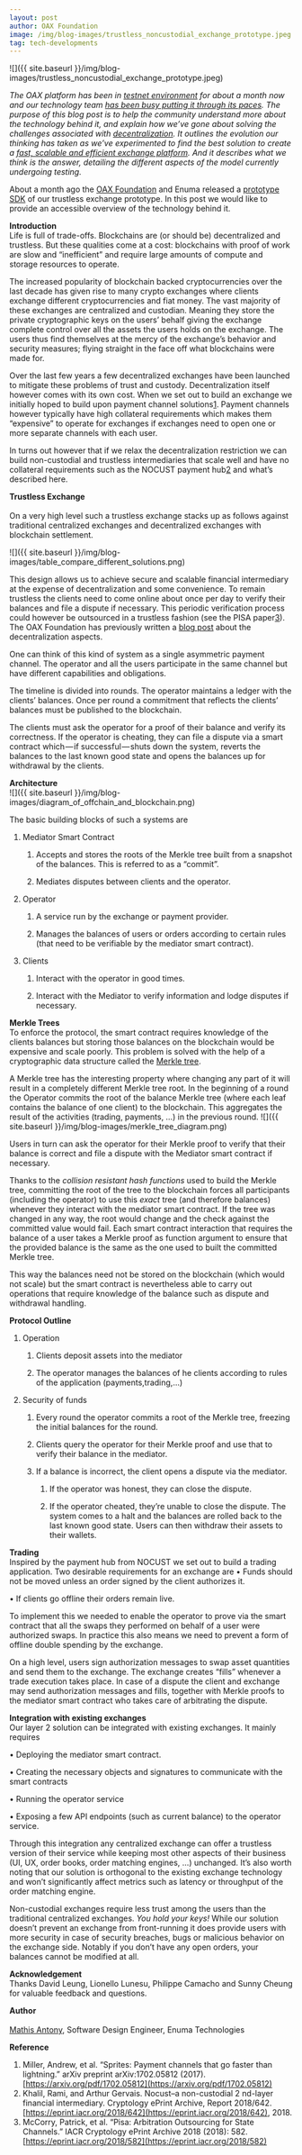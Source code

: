 ```yaml
---
layout: post
author: OAX Foundation
image: /img/blog-images/trustless_noncustodial_exchange_prototype.jpeg
tag: tech-developments
---
```

![]({{ site.baseurl }}/img/blog-images/trustless_noncustodial_exchange_prototype.jpeg)

_The OAX platform has been in [testnet environment](https://www.oax.org/en/testnet-announcement) for about a month now and our technology team [has been busy putting it through its paces](https://medium.com/@OAX_Foundation/oax-dex-software-development-kit-8faba46981d1). The purpose of this blog post is to help the community understand more about the technology behind it, and explain how we’ve gone about solving the challenges associated with [decentralization](https://medium.com/@OAX_Foundation/what-is-decentralization-85a0fc993b5b). It outlines the evolution our thinking has taken as we’ve experimented to find the best solution to create a [fast, scalable and efficient exchange platform](https://bitcoinexchangeguide.com/hong-kong-dex-trading-platform-oax-announces-scaling-protocol-to-spur-mass-user-adoption/). And it describes what we think is the answer, detailing the different aspects of the model currently undergoing testing._

About a month ago the [OAX Foundation](https://www.oax.org/en) and Enuma released a [prototype SDK](https://github.com/OAXFoundation/oax-client) of our trustless exchange prototype. In this post we would like to provide an accessible overview of the technology behind it.

<b> Introduction </b><br> 
Life is full of trade-offs. Blockchains are (or should be) decentralized and trustless. But these qualities come at a cost: blockchains with proof of work are slow and “inefficient” and require large amounts of compute and storage resources to operate.

The increased popularity of blockchain backed cryptocurrencies over the last decade has given rise to many crypto exchanges where clients exchange different cryptocurrencies and fiat money. The vast majority of these exchanges are centralized and custodian. Meaning they store the private cryptographic keys on the users’ behalf giving the exchange complete control over all the assets the users holds on the exchange. The users thus find themselves at the mercy of the exchange’s behavior and security measures; flying straight in the face off what blockchains were made for.

Over the last few years a few decentralized exchanges have been launched to mitigate these problems of trust and custody. Decentralization itself however comes with its own cost. When we set out to build an exchange we initially hoped to build upon payment channel solutions[1](https://blog.enuma.io/update/2019/03/08/trustless-noncustodial-exchange.html#fn:1). Payment channels however typically have high collateral requirements which makes them “expensive” to operate for exchanges if exchanges need to open one or more separate channels with each user.

In turns out however that if we relax the decentralization restriction we can build non-custodial and trustless intermediaries that scale well and have no collateral requirements such as the NOCUST payment hub[2](https://blog.enuma.io/update/2019/03/08/trustless-noncustodial-exchange.html#fn:2) and what’s described here.

<b> Trustless Exchange </b><br>  
On a very high level such a trustless exchange stacks up as follows against traditional centralized exchanges and decentralized exchanges with blockchain settlement.

![]({{ site.baseurl }}/img/blog-images/table_compare_different_solutions.png)

This design allows us to achieve secure and scalable financial intermediary at the expense of decentralization and some convenience. To remain trustless the clients need to come online about once per day to verify their balances and file a dispute if necessary. This periodic verification process could however be outsourced in a trustless fashion (see the PISA paper[3](https://blog.enuma.io/update/2019/03/08/trustless-noncustodial-exchange.html#fn:3)). The OAX Foundation has previously written a [blog post](https://medium.com/@OAX_Foundation/what-is-decentralization-85a0fc993b5b) about the decentralization aspects.

One can think of this kind of system as a single asymmetric payment channel. The operator and all the users participate in the same channel but have different capabilities and obligations.

The timeline is divided into rounds. The operator maintains a ledger with the clients’ balances. Once per round a commitment that reflects the clients’ balances must be published to the blockchain.

The clients must ask the operator for a proof of their balance and verify its correctness. If the operator is cheating, they can file a dispute via a smart contract which — if successful — shuts down the system, reverts the balances to the last known good state and opens the balances up for withdrawal by the clients.

<b> Architecture</b><br>
![]({{ site.baseurl }}/img/blog-images/diagram_of_offchain_and_blockchain.png)

The basic building blocks of such a systems are


1. Mediator Smart Contract

    1. Accepts and stores the roots of the Merkle tree built from a snapshot of the balances. This is referred to as a “commit”.

    2. Mediates disputes between clients and the operator.

2. Operator

    1. A service run by the exchange or payment provider.

    2. Manages the balances of users or orders according to certain rules (that need to be verifiable by the mediator smart contract).

3. Clients

    1. Interact with the operator in good times.

    2. Interact with the Mediator to verify information and lodge disputes if necessary.

<b> Merkle Trees</b><br>
To enforce the protocol, the smart contract requires knowledge of the clients balances but storing those balances on the blockchain would be expensive and scale poorly. This problem is solved with the help of a cryptographic data structure called the [Merkle tree](https://en.wikipedia.org/wiki/Merkle_tree).

A Merkle tree has the interesting property where changing any part of it will result in a completely different Merkle tree root. In the beginning of a round the Operator commits the root of the balance Merkle tree (where each leaf contains the balance of one client) to the blockchain. This aggregates the result of the activities (trading, payments, …) in the previous round.
![]({{ site.baseurl }}/img/blog-images/merkle_tree_diagram.png)

Users in turn can ask the operator for their Merkle proof to verify that their balance is correct and file a dispute with the Mediator smart contract if necessary.

Thanks to the _collision resistant hash functions_ used to build the Merkle tree, committing the root of the tree to the blockchain forces all participants (including the operator) to use this _exact_ tree (and therefore balances) whenever they interact with the mediator smart contract. If the tree was changed in any way, the root would change and the check against the committed value would fail. Each smart contract interaction that requires the balance of a user takes a Merkle proof as function argument to ensure that the provided balance is the same as the one used to built the committed Merkle tree.

This way the balances need not be stored on the blockchain (which would not scale) but the smart contract is nevertheless able to carry out operations that require knowledge of the balance such as dispute and withdrawal handling.

<b> Protocol Outline</b><br> 
1. Operation

    1. Clients deposit assets into the mediator 

    2. The operator manages the balances of he clients according to rules of the application (payments,trading,...) 

2. Security of funds 

    1. Every round the operator commits a root of the Merkle tree, freezing the initial balances for the round.

    2. Clients query the operator for their Merkle proof and use that to verify their balance in the mediator.

    3. If a balance is incorrect, the client opens a dispute via the mediator.

         1. If the operator was honest, they can close the dispute.

         2. If the operator cheated, they’re unable to close the dispute. The system comes to a halt and the balances are rolled back to the last known good state. Users can then withdraw their assets to their wallets.

<b> Trading</b><br>
Inspired by the payment hub from NOCUST we set out to build a trading application. Two desirable requirements for an exchange are
• Funds should not be moved unless an order signed by the client authorizes it.

• If clients go offline their orders remain live.

To implement this we needed to enable the operator to prove via the smart contract that all the swaps they performed on behalf of a user were authorized swaps. In practice this also means we need to prevent a form of offline double spending by the exchange.

On a high level, users sign authorization messages to swap asset quantities and send them to the exchange. The exchange creates “fills” whenever a trade execution takes place. In case of a dispute the client and exchange may send authorization messages and fills, together with Merkle proofs to the mediator smart contract who takes care of arbitrating the dispute.

<b> Integration with existing exchanges</b><br>
Our layer 2 solution can be integrated with existing exchanges. It mainly requires

• Deploying the mediator smart contract.

• Creating the necessary objects and signatures to communicate with the smart contracts 

• Running the operator service 

• Exposing a few API endpoints (such as current balance) to the operator service.

Through this integration any centralized exchange can offer a trustless version of their service while keeping most other aspects of their business (UI, UX, order books, order matching engines, …) unchanged. It’s also worth noting that our solution is orthogonal to the existing exchange technology and won’t significantly affect metrics such as latency or throughput of the order matching engine.

Non-custodial exchanges require less trust among the users than the traditional centralized exchanges. _You hold your keys!_ While our solution doesn’t prevent an exchange from front-running it does provide users with more security in case of security breaches, bugs or malicious behavior on the exchange side. Notably if you don’t have any open orders, your balances cannot be modified at all.

<b> Acknowledgement</b><br> 
Thanks David Leung, Lionello Lunesu, Philippe Camacho and Sunny Cheung for valuable feedback and questions.

<b> Author</b><br>  
[Mathis Antony](https://github.com/sveitser/), Software Design Engineer, Enuma Technologies

<b>Reference</b><br>
1. Miller, Andrew, et al. “Sprites: Payment channels that go faster than lightning.” arXiv preprint arXiv:1702.05812 (2017). [https://arxiv.org/pdf/1702.05812](https://arxiv.org/pdf/1702.05812)
2. Khalil, Rami, and Arthur Gervais. Nocust–a non-custodial 2 nd-layer financial intermediary. Cryptology ePrint Archive, Report 2018/642. [https://eprint.iacr.org/2018/642](https://eprint.iacr.org/2018/642), 2018. 
3. McCorry, Patrick, et al. “Pisa: Arbitration Outsourcing for State Channels.” IACR Cryptology ePrint Archive 2018 (2018): 582. [https://eprint.iacr.org/2018/582](https://eprint.iacr.org/2018/582) 
